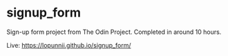 # signup_form
  
  Sign-up form project from The Odin Project.
  Completed in around 10 hours.

  Live: https://lopunnii.github.io/signup_form/